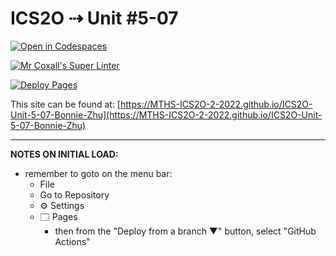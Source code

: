 # ICS2O ⇢ Unit #5-07

[![Open in Codespaces](https://classroom.github.com/assets/launch-codespace-7f7980b617ed060a017424585567c406b6ee15c891e84e1186181d67ecf80aa0.svg)](https://classroom.github.com/open-in-codespaces?assignment_repo_id=11139819)

[![Mr Coxall's Super Linter](https://github.com/MTHS-ICS2O-2-2022/ICS2O-Unit-5-07-Bonnie-Zhu/workflows/Mr%20Coxall's%20Super%20Linter/badge.svg)](https://github.com/MTHS-ICS2O-2-2022/ICS2O-Unit-5-07-Bonnie-Zhu/actions)

[![Deploy Pages](https://github.com/MTHS-ICS2O-2-2022/ICS2O-Unit-5-07-Bonnie-Zhu/workflows/Deploy%20Pages/badge.svg)](https://github.com/MTHS-ICS2O-2-2022/ICS2O-Unit-5-07-Bonnie-Zhu/actions)

This site can be found at: [https://MTHS-ICS2O-2-2022.github.io/ICS2O-Unit-5-07-Bonnie-Zhu](https://MTHS-ICS2O-2-2022.github.io/ICS2O-Unit-5-07-Bonnie-Zhu)

---

**NOTES ON INITIAL LOAD:**
- remember to goto on the menu bar:
  - File
  - Go to Repository
  - ⚙ Settings
  - 🗔 Pages
    - then from the "Deploy from a branch ▼" button, select "GitHub Actions"
